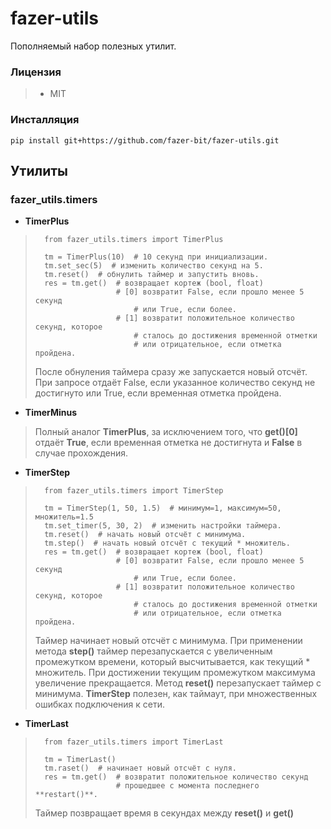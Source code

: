 
# fazer-utils

Пополняемый набор полезных утилит.

### Лицензия
>* MIT
### Инсталляция
    pip install git+https://github.com/fazer-bit/fazer-utils.git
## Утилиты
### fazer_utils.timers
* **TimerPlus**
>
>       from fazer_utils.timers import TimerPlus
>    
>       tm = TimerPlus(10)  # 10 секунд при инициализации.
>       tm.set_sec(5)  # изменить количество секунд на 5.
>       tm.reset()  # обнулить таймер и запустить вновь.
>       res = tm.get()  # возвращает кортеж (bool, float)
>                       # [0] возвратит False, если прошло менее 5 секунд
>                           # или True, если более.        
>                       # [1] возвратит положительное количество секунд, которое 
>                           # сталось до достижения временной отметки
>                           # или отрицательное, если отметка пройдена.
> После обнуления таймера сразу же запускается новый отсчёт.
> При запросе отдаёт False, если указанное количество секунд не достигнуто 
> или True, если временная отметка пройдена.

* **TimerMinus**
>
> Полный аналог **TimerPlus**, за исключением того, что 
> **get()[0]** отдаёт **True**, если временная отметка не достигнута и
> **False** в случае прохождения.


* **TimerStep**
>
>       from fazer_utils.timers import TimerStep
>    
>       tm = TimerStep(1, 50, 1.5)  # минимум=1, максимум=50, множитель=1.5
>       tm.set_timer(5, 30, 2)  # изменить настройки таймера.
>       tm.reset()  # начать новый отсчёт с минимума.
>       tm.step()  # начать новый отсчёт с текущий * множитель.
>       res = tm.get()  # возвращает кортеж (bool, float)
>                       # [0] возвратит False, если прошло менее 5 секунд
>                           # или True, если более.        
>                       # [1] возвратит положительное количество секунд, которое 
>                           # сталось до достижения временной отметки
>                           # или отрицательное, если отметка пройдена.
> Таймер начинает новый отсчёт с минимума. При применении метода **step()**
> таймер перезапускается с увеличенным промежутком времени, который 
> высчитывается, как текущий * множитель. При достижении текущим промежутком
> максимума увеличение прекращается.
> Метод **reset()** перезапускает таймер с минимума.
> **TimerStep** полезен, как таймаут, при множественных ошибках подключения к сети.

* **TimerLast**
>
>       from fazer_utils.timers import TimerLast
>    
>       tm = TimerLast()
>       tm.raset()  # начинает новый отсчёт с нуля.
>       res = tm.get()  # возвратит положительное количество секунд
>                       # прошедшее с момента последнего **restart()**.
> Таймер позвращает время в секундах между **reset()** и **get()**